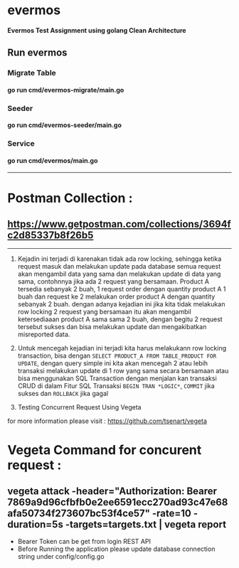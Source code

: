 # evermos

#### Evermos Test Assignment using golang Clean Architecture

## Run evermos 

### Migrate Table  
#### go run cmd/evermos-migrate/main.go

### Seeder 
#### go run cmd/evermos-seeder/main.go

### Service 
#### go run cmd/evermos/main.go

-----------------------------------

# Postman Collection : 

## https://www.getpostman.com/collections/3694fc2d85337b8f26b5

------------------------------------

1. Kejadin ini terjadi di karenakan tidak ada row locking, sehingga ketika request masuk dan melakukan update pada database semua request akan mengambil data yang sama dan melakukan update di data yang sama, contohnnya jika ada 2 request yang bersamaan. Product A tersedia sebanyak 2 buah, 1 request order dengan quantity product A 1 buah dan request ke 2 melakukan order product A dengan quantity sebanyak 2 buah. dengan adanya kejadian ini jika kita tidak melakukan row locking 2 request yang bersamaan itu akan mengambil ketersediaaan product A sama sama 2 buah, dengan begitu 2 request tersebut sukses dan bisa melakukan update dan mengakibatkan misreported data.

2. Untuk mencegah kejadian ini terjadi kita harus melakukann row locking transaction, bisa dengan `SELECT PRODUCT_A FROM TABLE_PRODUCT FOR UPDATE`, dengan query simple ini kita akan mencegah 2 atau lebih transaksi melakukan update di 1 row yang sama secara bersamaan atau bisa menggunakan SQL Transaction dengan menjalan kan transaksi CRUD di dalam Fitur SQL Transaksi `BEGIN TRAN *LOGIC*`, `COMMIT` jika sukses dan `ROLLBACK` jika gagal

3. Testing Concurrent Request Using Vegeta

for more information please visit : https://github.com/tsenart/vegeta

# Vegeta Command for concurent request : 

## vegeta attack -header="Authorization: Bearer 7869a9d96cfbfb0e2ee6591ecc270ad93c47e68afa50734f273607bc53f4ce57" -rate=10 -duration=5s -targets=targets.txt | vegeta report 

* Bearer Token can be get from login REST API
* Before Running the application please update database connection string under config/config.go